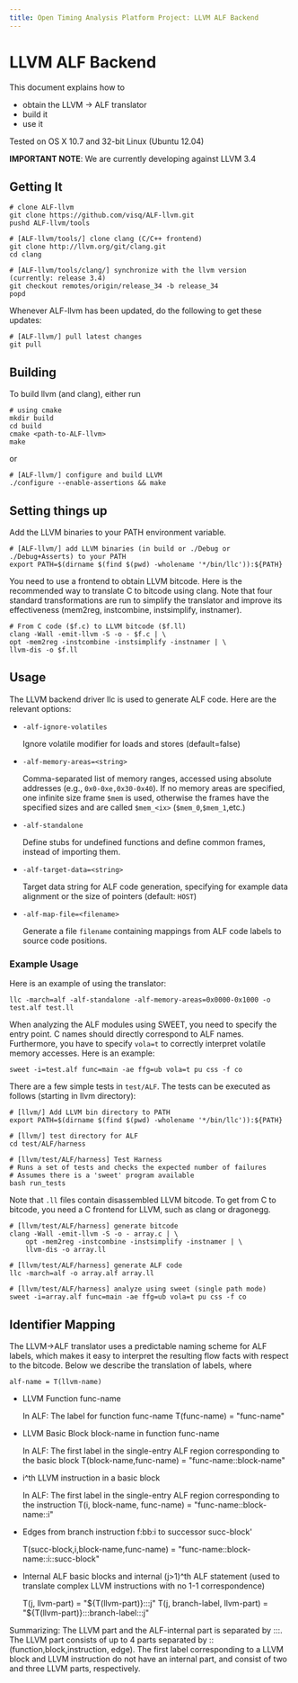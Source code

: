 ```yaml
---
title: Open Timing Analysis Platform Project: LLVM ALF Backend
---
```


LLVM ALF Backend
================

This document explains how to

 * obtain the LLVM -> ALF translator
 * build it
 * use it

Tested on OS X 10.7 and 32-bit Linux (Ubuntu 12.04)

__IMPORTANT NOTE__: We are currently developing against LLVM 3.4

Getting It
----------

    # clone ALF-llvm
    git clone https://github.com/visq/ALF-llvm.git
    pushd ALF-llvm/tools

    # [ALF-llvm/tools/] clone clang (C/C++ frontend)
    git clone http://llvm.org/git/clang.git
    cd clang

    # [ALF-llvm/tools/clang/] synchronize with the llvm version (currently: release 3.4)
    git checkout remotes/origin/release_34 -b release_34
    popd

Whenever ALF-llvm has been updated, do the following to get these updates:

    # [ALF-llvm/] pull latest changes
    git pull

Building
--------

To build llvm (and clang), either run

    # using cmake
    mkdir build
    cd build
    cmake <path-to-ALF-llvm>
    make

or

    # [ALF-llvm/] configure and build LLVM
    ./configure --enable-assertions && make

Setting things up
-----------------

Add the LLVM binaries to your PATH environment variable.

    # [ALF-llvm/] add LLVM binaries (in build or ./Debug or ./Debug+Asserts) to your PATH
    export PATH=$(dirname $(find $(pwd) -wholename '*/bin/llc')):${PATH}

You need to use a frontend to obtain LLVM bitcode. Here is the recommended way
to translate C to bitcode using clang. Note that four standard transformations
are run to simplify the translator and improve its effectiveness (mem2reg,
instcombine, instsimplify, instnamer).

    # From C code ($f.c) to LLVM bitcode ($f.ll)
    clang -Wall -emit-llvm -S -o - $f.c | \
    opt -mem2reg -instcombine -instsimplify -instnamer | \
    llvm-dis -o $f.ll

Usage
-----

The LLVM backend driver llc is used to generate ALF code.
Here are the relevant options:

* `-alf-ignore-volatiles`

  Ignore volatile modifier for loads and stores (default=false)

* `-alf-memory-areas=<string>`

  Comma-separated list of memory ranges, accessed using absolute addresses
  (e.g., `0x0-0xe,0x30-0x40`).
  If no memory areas are specified, one infinite size frame `$mem` is used,
  otherwise the frames have the specified sizes and are called `$mem_<ix>`
  (`$mem_0`,`$mem_1`,etc.)

* `-alf-standalone`

  Define stubs for undefined functions and define common frames, instead of
  importing them.

* `-alf-target-data=<string>`

  Target data string for ALF code generation, specifying for example
  data alignment or the size of pointers (default: `HOST`)

* `-alf-map-file=<filename>`

  Generate a file `filename` containing mappings from ALF code labels
  to source code positions.

### Example Usage

Here is an example of using the translator:

    llc -march=alf -alf-standalone -alf-memory-areas=0x0000-0x1000 -o test.alf test.ll

When analyzing the ALF modules using SWEET, you need to specify the entry point. C names should directly correspond to ALF names. Furthermore, you have to specify `vola=t` to correctly interpret volatile memory accesses.
Here is an example:

    sweet -i=test.alf func=main -ae ffg=ub vola=t pu css -f co

There are a few simple tests in `test/ALF`.
The tests can be executed as follows (starting in llvm directory):

    # [llvm/] Add LLVM bin directory to PATH
    export PATH=$(dirname $(find $(pwd) -wholename '*/bin/llc')):${PATH}

    # [llvm/] test directory for ALF
    cd test/ALF/harness

    # [llvm/test/ALF/harness] Test Harness
    # Runs a set of tests and checks the expected number of failures
    # Assumes there is a 'sweet' program available
    bash run_tests


Note that `.ll` files contain disassembled LLVM bitcode. To get from C to bitcode,
you need a C frontend for LLVM, such as clang or dragonegg.

    # [llvm/test/ALF/harness] generate bitcode
    clang -Wall -emit-llvm -S -o - array.c | \
        opt -mem2reg -instcombine -instsimplify -instnamer | \
        llvm-dis -o array.ll

    # [llvm/test/ALF/harness] generate ALF code
    llc -march=alf -o array.alf array.ll

    # [llvm/test/ALF/harness] analyze using sweet (single path mode)
    sweet -i=array.alf func=main -ae ffg=ub vola=t pu css -f co

Identifier Mapping
------------------

The LLVM->ALF translator uses a predictable naming scheme for ALF labels,
which makes it easy to interpret the resulting flow facts with respect to
the bitcode. Below we describe the translation of labels, where

    alf-name = T(llvm-name)

* LLVM Function func-name

  In ALF: The label for function func-name
  T(func-name) = "func-name"

* LLVM Basic Block block-name in function func-name

  In ALF: The first label in the single-entry ALF region corresponding to
          the basic block
  T(block-name,func-name) = "func-name::block-name"

* i^th LLVM instruction in a basic block
  
  In ALF: The first label in the single-entry ALF region corresponding
          to the instruction
  T(i, block-name, func-name) = "func-name::block-name::i"

* Edges from branch instruction f:bb:i to successor succ-block'

  T(succ-block,i,block-name,func-name) = "func-name::block-name::i::succ-block"

* Internal ALF basic blocks and internal (j>1)^th ALF statement
  (used to translate complex LLVM instructions with no 1-1 correspondence)

  T(j, llvm-part)               = "${T(llvm-part)}:::j"
  T(j, branch-label, llvm-part) = "${T(llvm-part)}:::branch-label:::j"

Summarizing: The LLVM part and the ALF-internal part is separated by :::. The
LLVM part consists of up to 4 parts separated by :: (function,block,instruction, 
edge). The first label corresponding to a LLVM block and LLVM instruction do not 
have an internal part, and consist of two and three LLVM parts, respectively.
